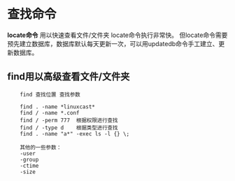 # 查找命令
**locate命令**
    用以快速查看文件/文件夹
    locate命令执行非常快。
	但locate命令需要预先建立数据库，数据库默认每天更新一次，可以用updatedb命令手工建立、更新数据库。

## find用以高级查看文件/文件夹

		find 查找位置 查找参数

		find . -name *linuxcast*
		find / -name *.conf
		find / -perm 777  根据权限进行查找
		find / -type d    根据类型进行查找
		find . -name "a*" -exec ls -l {} \;

		其他的一些参数：
		-user
		-group
		-ctime
		-size